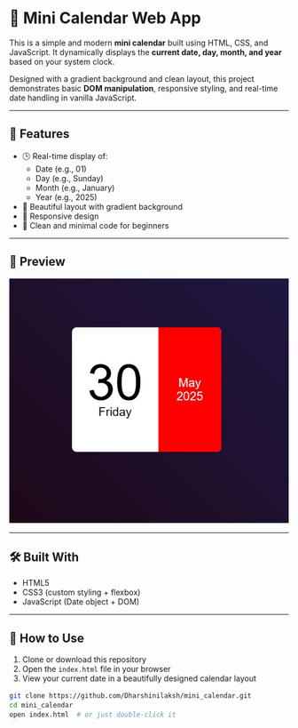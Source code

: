 # 📆 Mini Calendar Web App

This is a simple and modern **mini calendar** built using HTML, CSS, and JavaScript. It dynamically displays the **current date, day, month, and year** based on your system clock.

Designed with a gradient background and clean layout, this project demonstrates basic **DOM manipulation**, responsive styling, and real-time date handling in vanilla JavaScript.

---

## 🌟 Features

- 🕒 Real-time display of:
  - Date (e.g., 01)
  - Day (e.g., Sunday)
  - Month (e.g., January)
  - Year (e.g., 2025)
- 💅 Beautiful layout with gradient background
- 📱 Responsive design
- 🧠 Clean and minimal code for beginners

---

## 📸 Preview

![Mini Calendar Screenshot](calendar-ui.png)

---

## 🛠️ Built With

- HTML5
- CSS3 (custom styling + flexbox)
- JavaScript (Date object + DOM)

---

## 🚀 How to Use

1. Clone or download this repository
2. Open the `index.html` file in your browser
3. View your current date in a beautifully designed calendar layout

```bash
git clone https://github.com/Dharshinilaksh/mini_calendar.git
cd mini_calendar
open index.html  # or just double-click it
